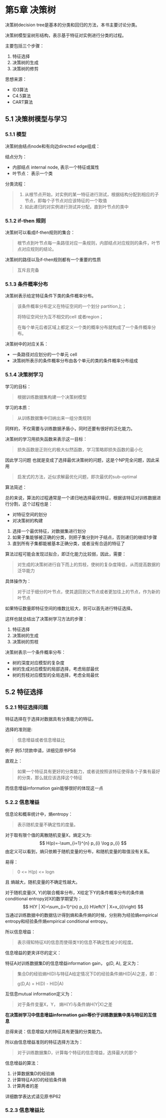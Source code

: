 # 第5章 决策树

决策树decision tree是基本的分类和回归的方法，本书主要讨论分类。

决策树模型呈树形结构，表示基于特征对实例进行分类的过程。

主要包括三个步骤：

1. 特征选择
2. 决策树的生成
3. 决策树的修剪

思想来源：

- ID3算法
- C4.5算法
- CART算法



## 5.1 决策树模型与学习

### 5.1.1 模型

决策树由结点node和有向边directed edge组成：

结点分为：

- 内部结点 internal node, 表示一个特征或属性
- 叶节点： 表示一个类

分类流程：

> 1. 从根节点开始，对实例的某一特征进行测试，根据结构分配到相应的子节点，即每个子节点对应该特征的一个取值
> 2. 如此递归的对实例进行测试并分配，直到叶节点的类中

### 5.1.2 if-then 规则

决策树可以看成if-then规则的集合：

> 根节点到叶节点每一条路径对应一条规则，内部结点对应规则的条件，叶节点对应规则的结论。

决策树的路径以及if-then规则都有一个重要的性质

> 互斥且完备



### 5.1.3 条件概率分布

决策树表示给定特征条件下类的条件概率分布。

> 该条件概率分布定义在特征空间的一个划分 partition上；
>
> 将特征空间分为互不相交的cell 或者region；
>
> 在每个单元后者区域上都定义一个类的概率分布就构成了一个条件概率分布。

决策树中的对应关系：

- 一条路径对应划分的一个单元 cell
- 决策树所表示的条件概率分布由各个单元的类的条件概率分布组成

### 5.1.4 决策树学习

学习的目标：

> 根据训练数据集构建一个决策树模型

学习的本质：

> 从训练数据集中归纳出来一组分类规则

同样的，不仅需要与训练数据矛盾小，同时还要有很好的泛化能力。

决策树的学习用损失函数来表示这一目标：

> 损失函数是正则化的极大似然函数，学习策略即损失函数的最小化



因此学习问题 也就是变成了选择最优决策树的问题，这是个NP完全问题，因此采用

> 启发式的方法，近似求解最优化问题，即次最优的sub-optimal



算法简述：

总的来说，算法的过程通常是一个递归地选择最优特征，根据该特征对训练数据进行分割，这个过程也是：

- 对特征空间的划分
- 对决策树的构建

1. 选择一个最优特征，对数据集进行划分
2. 如果子集能够被正确的分类，则把子集分到叶子结点，否则递归的继续1步骤
3. 直到所有子集都能被基本正确分类，或者没有合适的特征了

算法过程可能会发现过拟合，即泛化能力比较弱，因此，需要：

> 对生成的决策树进行自下而上的剪枝，使树的复杂度降低，从而提高数据的泛华能力

具体操作为：

> 对于过于细分的叶节点，使其退回到父节点或者更加往上的节点，作为新的叶节点

如果特征数量即特征空间的维数比较大，则可以首先进行特征选择。



这样也就总结出了决策树学习方法的步骤：

1. 特征选择
2. 决策树的生成
3. 决策树的剪枝

决策树表示一个条件概率分布：

- 树的深度对应模型的复杂度
- 树的生成对应模型的局部选择，考虑局部最优
- 树的剪枝对应模型的全局选择，考虑全局最优



## 5.2 特征选择

### 5.2.1 特征选择问题

特征选择在于选择对数据具有分类能力的特征。

选择的准则是:

> 信息增益或者信息增益比

例子 例5.1贷款申请，详细见原书P58

直观上：

> 如果一个特征具有更好的分类能力，或者说按照该特征使得各个子集有最好的分类，那么就应该选择这个特征

而信息增益information gain能够很好的体现这一点

### 5.2.2 信息增益

信息论和概率统计中，熵entropy：

> 表示随机变量不确定性的度量。

对于取有限个值的离散随机变量X，熵定义为:
$$
H(p)=-\sum_{i=1}^{n} p_{i} \log p_{i}
$$
由定义可以看到，熵只依赖于随机变量的分布，和随机变量的取值没有关系。

易得：

> 0 <= H(p) <= logn

且 熵越大，随机变量的不确定性越大。

对于随机变量(X, Y)的联合概率分布，X给定下Y的条件概率分布的条件熵conditional entropy对X的数学期望为：
$$
H(Y | X)=\sum_{i=1}^{n} p_{i} H\left(Y | X=x_{i}\right)
$$
当通过训练数据中的数据估计得到熵和条件熵的时候，分别称为经验熵empirical entropy和经验条件熵empirical conditional entropy。

所以信息增益：

> 表示得知特征X的信息而使得类Y的信息不确定性减少的程度。

信息增益的更夹详尽的定义：

特征A对训练数据集D的信息增益information gain， g(D, A), 定义为：

> 集合D的经验熵H(D)与特征A给定情况下D的经验条件熵H(D|A)之差，即：
>
> g(D,A) = H(D) - H(D|A)

互信息mutual information定义为：

> 对于条件变量X，Y， 熵H(Y)与条件熵H(Y|X)之差

**在决策树学习中信息增益information gain等价于训练数据集中类与特征的互信息**



总得来说：信息增益大的特征具有更强的分类能力。

所以由信息增益准则的特征选择方法为：

> 对于训练数据集D，计算每个特征的信息增益，选择最大的那个

信息增益的算法：

1. 计算数据集D的经验熵
2. 计算特征A对D的经验条件熵
3. 计算两者的差

详细数学表达式请见原书P62

### 5.2.3 信息增益比

